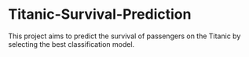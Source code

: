 # Titanic-Survival-Prediction
This project aims to predict the survival of passengers on the Titanic by selecting the best classification model.
